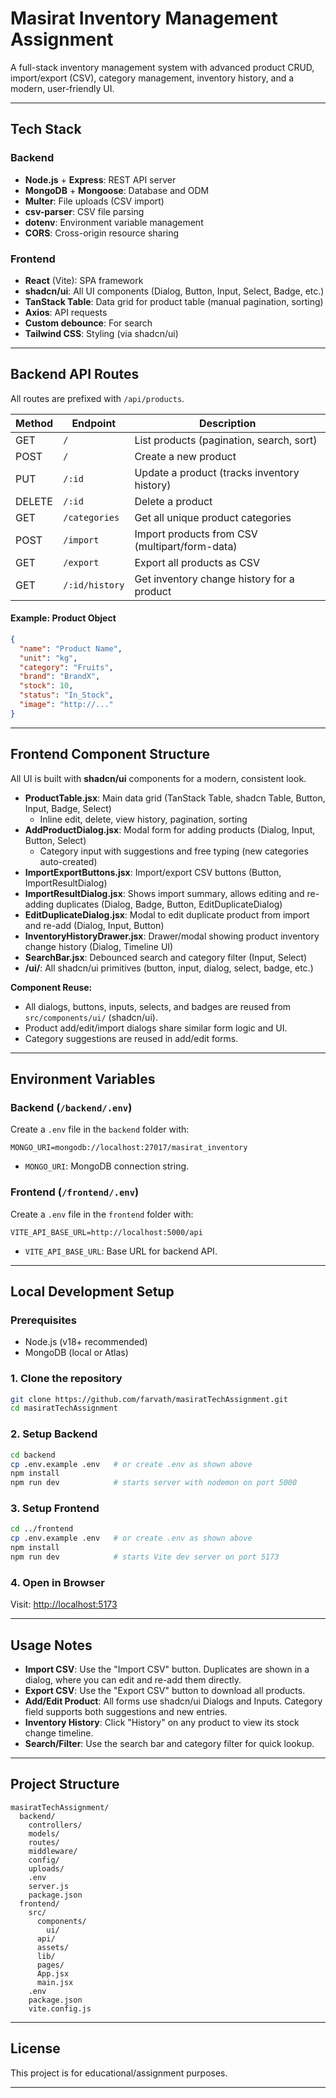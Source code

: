 # Masirat Inventory Management Assignment

A full-stack inventory management system with advanced product CRUD, import/export (CSV), category management, inventory history, and a modern, user-friendly UI.

---

## Tech Stack

### Backend
- **Node.js** + **Express**: REST API server
- **MongoDB** + **Mongoose**: Database and ODM
- **Multer**: File uploads (CSV import)
- **csv-parser**: CSV file parsing
- **dotenv**: Environment variable management
- **CORS**: Cross-origin resource sharing

### Frontend
- **React** (Vite): SPA framework
- **shadcn/ui**: All UI components (Dialog, Button, Input, Select, Badge, etc.)
- **TanStack Table**: Data grid for product table (manual pagination, sorting)
- **Axios**: API requests
- **Custom debounce**: For search
- **Tailwind CSS**: Styling (via shadcn/ui)

---

## Backend API Routes

All routes are prefixed with `/api/products`.

| Method | Endpoint                | Description                                      |
|--------|------------------------|--------------------------------------------------|
| GET    | `/`                    | List products (pagination, search, sort)         |
| POST   | `/`                    | Create a new product                             |
| PUT    | `/:id`                 | Update a product (tracks inventory history)      |
| DELETE | `/:id`                 | Delete a product                                 |
| GET    | `/categories`          | Get all unique product categories                |
| POST   | `/import`              | Import products from CSV (multipart/form-data)   |
| GET    | `/export`              | Export all products as CSV                       |
| GET    | `/:id/history`         | Get inventory change history for a product       |

#### Example: Product Object
```json
{
  "name": "Product Name",
  "unit": "kg",
  "category": "Fruits",
  "brand": "BrandX",
  "stock": 10,
  "status": "In_Stock",
  "image": "http://..."
}
```

---

## Frontend Component Structure

All UI is built with **shadcn/ui** components for a modern, consistent look.

- **ProductTable.jsx**: Main data grid (TanStack Table, shadcn Table, Button, Input, Badge, Select)
  - Inline edit, delete, view history, pagination, sorting
- **AddProductDialog.jsx**: Modal form for adding products (Dialog, Input, Button, Select)
  - Category input with suggestions and free typing (new categories auto-created)
- **ImportExportButtons.jsx**: Import/export CSV buttons (Button, ImportResultDialog)
- **ImportResultDialog.jsx**: Shows import summary, allows editing and re-adding duplicates (Dialog, Badge, Button, EditDuplicateDialog)
- **EditDuplicateDialog.jsx**: Modal to edit duplicate product from import and re-add (Dialog, Input, Button)
- **InventoryHistoryDrawer.jsx**: Drawer/modal showing product inventory change history (Dialog, Timeline UI)
- **SearchBar.jsx**: Debounced search and category filter (Input, Select)
- **/ui/**: All shadcn/ui primitives (button, input, dialog, select, badge, etc.)

**Component Reuse:**
- All dialogs, buttons, inputs, selects, and badges are reused from `src/components/ui/` (shadcn/ui).
- Product add/edit/import dialogs share similar form logic and UI.
- Category suggestions are reused in add/edit forms.

---

## Environment Variables

### Backend (`/backend/.env`)
Create a `.env` file in the `backend` folder with:
```
MONGO_URI=mongodb://localhost:27017/masirat_inventory
```
- `MONGO_URI`: MongoDB connection string.

### Frontend (`/frontend/.env`)
Create a `.env` file in the `frontend` folder with:
```
VITE_API_BASE_URL=http://localhost:5000/api
```
- `VITE_API_BASE_URL`: Base URL for backend API.

---

## Local Development Setup

### Prerequisites
- Node.js (v18+ recommended)
- MongoDB (local or Atlas)

### 1. Clone the repository
```sh
git clone https://github.com/farvath/masiratTechAssignment.git
cd masiratTechAssignment
```

### 2. Setup Backend

```sh
cd backend
cp .env.example .env   # or create .env as shown above
npm install
npm run dev            # starts server with nodemon on port 5000
```

### 3. Setup Frontend

```sh
cd ../frontend
cp .env.example .env   # or create .env as shown above
npm install
npm run dev            # starts Vite dev server on port 5173
```

### 4. Open in Browser

Visit: [http://localhost:5173](http://localhost:5173)

---

## Usage Notes

- **Import CSV**: Use the "Import CSV" button. Duplicates are shown in a dialog, where you can edit and re-add them directly.
- **Export CSV**: Use the "Export CSV" button to download all products.
- **Add/Edit Product**: All forms use shadcn/ui Dialogs and Inputs. Category field supports both suggestions and new entries.
- **Inventory History**: Click "History" on any product to view its stock change timeline.
- **Search/Filter**: Use the search bar and category filter for quick lookup.

---

## Project Structure

```
masiratTechAssignment/
  backend/
    controllers/
    models/
    routes/
    middleware/
    config/
    uploads/
    .env
    server.js
    package.json
  frontend/
    src/
      components/
        ui/
      api/
      assets/
      lib/
      pages/
      App.jsx
      main.jsx
    .env
    package.json
    vite.config.js
```

---

## License

This project is for educational/assignment purposes.

---

